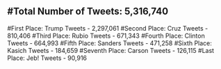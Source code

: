 #Total Number of Tweets: 5,316,740 
---
#First Place: Trump Tweets - 2,297,061
#Second Place: Cruz Tweets - 810,406
#Third Place: Rubio Tweets - 671,343
#Fourth Place: Clinton Tweets - 664,993
#Fifth Place: Sanders Tweets - 471,258
#Sixth Place: Kasich Tweets - 184,659
#Seventh Place: Carson Tweets - 126,115
#Last Place: Jeb! Tweets - 90,916

